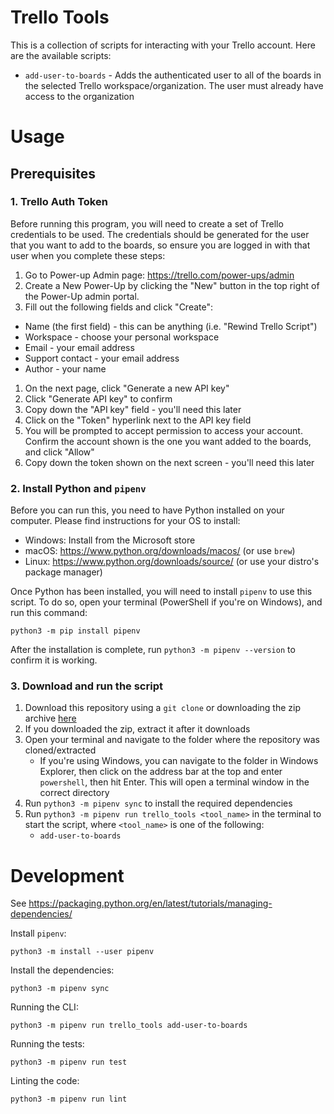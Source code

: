 # Trello Tools

This is a collection of scripts for interacting with your Trello account. Here are the available scripts:

- `add-user-to-boards` - Adds the authenticated user to all of the boards in the selected Trello workspace/organization. The user must already have access to the organization

# Usage

## Prerequisites

### 1. Trello Auth Token

Before running this program, you will need to create a set of Trello credentials to be used. The credentials should be generated for the user that you want to add to the boards, so ensure you are logged in with that user when you complete these steps:

1. Go to Power-up Admin page: https://trello.com/power-ups/admin
1. Create a New Power-Up by clicking the "New" button in the top right of the Power-Up admin portal.
1. Fill out the following fields and click "Create":
  - Name (the first field) - this can be anything (i.e. "Rewind Trello Script")
  - Workspace - choose your personal workspace
  - Email - your email address
  - Support contact - your email address
  - Author - your name
1. On the next page, click "Generate a new API key"
1. Click "Generate API key" to confirm
1. Copy down the "API key" field - you'll need this later
1. Click on the "Token" hyperlink next to the API key field
1. You will be prompted to accept permission to access your account. Confirm the account shown is the one you want added to the boards, and click "Allow"
1. Copy down the token shown on the next screen - you'll need this later

### 2. Install Python and `pipenv`

Before you can run this, you need to have Python installed on your computer. Please find instructions for your OS to install:

- Windows: Install from the Microsoft store
- macOS: https://www.python.org/downloads/macos/ (or use `brew`)
- Linux: https://www.python.org/downloads/source/ (or use your distro's package manager)

Once Python has been installed, you will need to install `pipenv` to use this script. To do so, open your terminal (PowerShell if you're on Windows), and run this command:

```commandline
python3 -m pip install pipenv
```

After the installation is complete, run `python3 -m pipenv --version` to confirm it is working.

### 3. Download and run the script

1. Download this repository using a `git clone` or downloading the zip archive [here](https://github.com/rewindio/trello_tools/archive/refs/heads/main.zip)
2. If you downloaded the zip, extract it after it downloads
3. Open your terminal and navigate to the folder where the repository was cloned/extracted
    - If you're using Windows, you can navigate to the folder in Windows Explorer, then click on the address bar at the top and enter `powershell`, then hit Enter. This will open a terminal window in the correct directory
4. Run `python3 -m pipenv sync` to install the required dependencies
4. Run `python3 -m pipenv run trello_tools <tool_name>` in the terminal to start the script, where `<tool_name>` is one of the following:
    - `add-user-to-boards`

# Development

See https://packaging.python.org/en/latest/tutorials/managing-dependencies/

Install `pipenv`:

```commandline
python3 -m install --user pipenv
```

Install the dependencies:

```commandline
python3 -m pipenv sync
```

Running the CLI:

```commandline
python3 -m pipenv run trello_tools add-user-to-boards
```

Running the tests:

```commandline
python3 -m pipenv run test
```

Linting the code:

```commandline
python3 -m pipenv run lint
```
